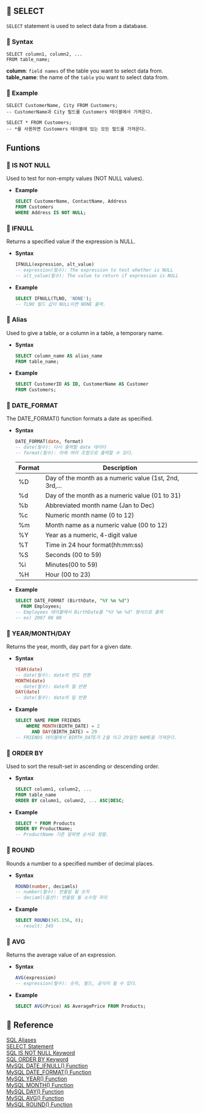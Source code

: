 
## 🍳 SELECT
`SELECT` statement is used to select data from a database.

### 🥞 Syntax
``` MySQL
SELECT column1, column2, ...
FROM table_name;
```
**column**: `field names` of the table you want to select data from. <br>
**table_name**: the name of the `table` you want to select data from. <br>

### 🍔 Example
```MySQL
SELECT CustomerName, City FROM Customers;
-- CustomerName과 City 필드를 Customers 테이블에서 가져온다.

SELECT * FROM Customers;
-- *를 사용하면 Customers 테이블에 있는 모든 필드를 가져온다.
```
## Funtions

### 🥯 IS NOT NULL
Used to test for non-empty values (NOT NULL values).<br>
  - **Example**
    ```SQL
    SELECT CustomerName, ContactName, Address
    FROM Customers
    WHERE Address IS NOT NULL;
    ```
### 🥯 IFNULL
Returns a specified value if the expression is NULL.<br>
  - **Syntax**
    ```SQL
    IFNULL(expression, alt_value)
    -- expression(필수): The expression to test whether is NULL
    -- alt_value(필수): The value to return if expression is NULL
    ```
  - **Example**
    ```SQL
    SELECT IFNULL(TLNO, 'NONE');
    -- TLNO 필드 값이 NULL이면 NONE 출력.
    ```
### 🌮 Alias
Used to give a table, or a column in a table, a temporary name.<br>
  - **Syntax**
    ```SQL
    SELECT column_name AS alias_name
    FROM table_name;
    ```
  - **Example**
    ```SQL
    SELECT CustomerID AS ID, CustomerName AS Customer
    FROM Customers;
    ```

### 🥯 DATE_FORMAT
The DATE_FORMAT() function formats a date as specified.<br>
  - **Syntax**
    ```SQL
    DATE_FORMAT(date, format)
    -- date(필수): 다시 출력할 date 데이터
    -- format(필수): 아래 여러 조합으로 출력할 수 있다.
    ```
    |Format|Description|
    |---|---|
    |%D|Day of the month as a numeric value (1st, 2nd, 3rd,...|
    |%d|Day of the month as a numeric value (01 to 31)|
    |%b|Abbreviated month name (Jan to Dec)|
    |%c|Numeric month name (0 to 12)|
    |%m|Month name as a numeric value (00 to 12)|
    |%Y|Year as a numeric, 4-digit value|
    |%T|Time in 24 hour format(hh:mm:ss)|
    |%S|Seconds (00 to 59)|
    |%i|Minutes(00 to 59)|
    |%H|Hour (00 to 23)|
  - **Example**
    ```SQL
    SELECT DATE_FORMAT (BirthDate, "%Y %m %d")
      FROM Employees;
    -- Employees 테이블에서 BirthDate를 "%Y %m %d" 형식으로 출력
    -- ex) 2007 08 08
    ```
### 🌮 YEAR/MONTH/DAY
Returns the year, month, day part for a given date.<br>
  - **Syntax**
    ```SQL
    YEAR(date)
    -- date(필수): date의 연도 반환
    MONTH(date)
    -- date(필수): date의 월 반환
    DAY(date)
    -- date(필수): date의 일 반환
    ```
  - **Example**
    ```SQL
    SELECT NAME FROM FRIENDS
	    WHERE MONTH(BIRTH_DATE) = 2
		  AND DAY(BIRTH_DATE) = 29
    -- FRIENDS 테이블에서 BIRTH_DATE가 2월 이고 29일인 NAME을 가져온다.
    ```
### 🥨 ORDER BY
Used to sort the result-set in ascending or descending order.<br>
  - **Syntax**
    ```SQL
    SELECT column1, column2, ...
    FROM table_name
    ORDER BY column1, column2, ... ASC|DESC;
    ```
  - **Example**
    ```SQL
    SELECT * FROM Products
    ORDER BY ProductName;
    -- ProductName 기준 알파벳 순서로 정렬.
    ```
### 🥯 ROUND
Rounds a number to a specified number of decimal places.<br>
  - **Syntax**
    ```SQL
    ROUND(number, deciamls)
    -- number(필수): 반올림 될 숫자
    -- deciaml(옵션): 반올림 될 소수점 자리
    ```
  - **Example**
    ```SQL
    SELECT ROUND(345.156, 0);
    -- result: 345
    ```
### 🌮 AVG
Returns the average value of an expression.<br>
  - **Syntax**
    ```SQL
    AVG(expression)
    -- expression(필수): 숫자, 필드, 공식이 될 수 있다.
    ```
  - **Example**
    ```SQL
    SELECT AVG(Price) AS AveragePrice FROM Products;
    ```

## 🍕 Reference
[SQL Aliases](https://www.w3schools.com/sql/sql_alias.asp)<br>
[SELECT Statement](https://www.w3schools.com/sql/sql_select.asp) <br>
[SQL IS NOT NULL Keyword](https://www.w3schools.com/sql/sql_ref_is_not_null.asp) <br>
[SQL ORDER BY Keyword](https://www.w3schools.com/sql/sql_orderby.asp) <br>
[MySQL DATE_IFNULL() Function](https://www.w3schools.com/sql/func_mysql_ifnull.asp) <br>
[MySQL DATE_FORMAT() Function](https://www.w3schools.com/sql/func_mysql_date_format.asp) <br>
[MySQL YEAR() Function](https://www.w3schools.com/sql/func_mysql_year.asp)<br>
[MySQL MONTH() Function](https://www.w3schools.com/sql/func_mysql_month.asp)<br>
[MySQL DAY() Function](https://www.w3schools.com/sql/func_mysql_day.asp)<br>
[MySQL AVG() Function](https://www.w3schools.com/sql/func_mysql_avg.asp) <br>
[MySQL ROUND() Function](https://www.w3schools.com/sql/func_mysql_round.asp)<br>